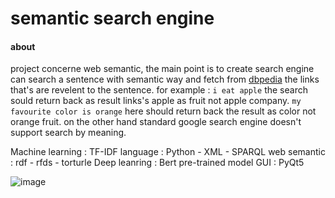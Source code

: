 # semantic search engine
#### about 
project concerne web semantic, the main point is to create search engine can search a sentence with semantic way and fetch from [dbpedia](https://www.dbpedia.org/)  the links that's are revelent to the sentence.
for example : 
`i eat apple`  the search sould return back as result links's apple as fruit not apple company.
`my favourite color is orange` here should return back the result as color not orange fruit.
on the other hand standard google search engine doesn't support search by meaning.

Machine learning : TF-IDF 
language  : Python - XML - SPARQL 
web semantic : rdf - rfds - torturle
Deep leanring : Bert pre-trained model
GUI : PyQt5

![image](https://user-images.githubusercontent.com/63523451/156576153-294f5053-6825-459e-adf5-43d543f3b1ea.png)
